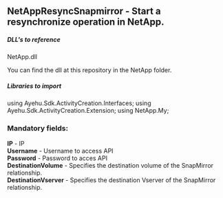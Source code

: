 ## NetAppResyncSnapmirror - Start a resynchronize operation in NetApp.

##### DLL's to reference
NetApp.dll  

You can find the dll at this repository in the NetApp folder.  

##### Libraries to import
using Ayehu.Sdk.ActivityCreation.Interfaces;
using Ayehu.Sdk.ActivityCreation.Extension;
using NetApp.My;  

### Mandatory fields:

**IP**					- IP  
**Username**			- Username to access API  
**Password**			- Password to acces API  
**DestinationVolume**	- Specifies the destination volume of the SnapMirror relationship.  
**DestinationVserver**	- Specifies the destination Vserver of the SnapMirror relationship.  